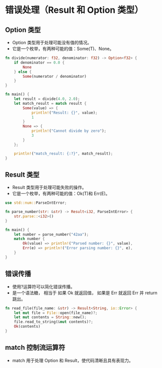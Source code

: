 # 错误处理（Result 和 Option 类型）

## Option 类型

- Option 类型用于处理可能没有值的情况。
- 它是一个枚举，有两种可能的值：Some(T)、None。

```rust
fn divide(numerator: f32, denominator: f32) -> Option<f32> {
    if denominator == 0.0 {
        None
    } else {
        Some(numerator / denominator)
    }
}

fn main() {
    let result = divide(4.0, 2.0);
    let match_result = match result {
        Some(value) => {
            println!("Result: {}", value);
            1
        }
        None => {
            println!("Cannot divide by zero");
            3
        }
    };

    println!("match_result: {:?}", match_result);
}
```

## Result 类型

- Result 类型用于处理可能失败的操作。
- 它是一个枚举，有两种可能的值：Ok(T)和 Err(E)。

```rust
use std::num::ParseIntError;

fn parse_number(str: &str) -> Result<i32, ParseIntError> {
    str.parse::<i32>()
}

fn main() {
    let number = parse_number("42aa");
    match number {
        Ok(value) => println!("Parsed number: {}", value),
        Err(e) => println!("Error parsing number: {}", e),
    }
}
```

## 错误传播

- 使用?运算符可以简化错误传播。
- 是一个语法糖， 相当于 如果 Ok 就返回值， 如果是 Err 就返回 Err 并 return 跳出。

```rust
fn read_file(file_name: &str) -> Result<String, io::Error> {
    let mut file = File::open(file_name)?;
    let mut contents = String::new();
    file.read_to_string(&mut contents)?;
    Ok(contents)
}
```

## match 控制流运算符

- match 用于处理 Option 和 Result，使代码清晰且具有表现力。
